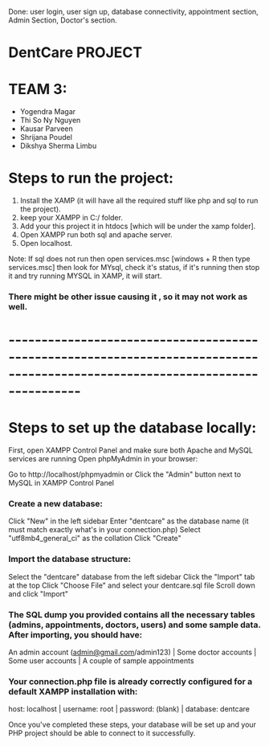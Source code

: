 Done: user login, user sign up, database connectivity, appointment section, Admin Section, Doctor's section.
# DentCare PROJECT
# TEAM 3:
- Yogendra Magar
- Thi So Ny Nguyen
- Kausar Parveen
- Shrijana Poudel
- Dikshya Sherma Limbu

# Steps to run the project:
1. Install the XAMP (it will have all the required stuff like php and sql to run the project).
2. keep your XAMPP in C:/ folder.
3. Add your this project it in htdocs [which will be under the xamp folder].
4. Open XAMPP run both sql and apache server.
5. Open localhost.

Note: If sql does not run then open services.msc [windows + R then type services.msc] 
then look for MYsql, check it's status, if it's running then stop it and try running MYSQL in XAMP, it will start.
### There might be other issue causing it , so it may not work as well.

# -----------------------------------------------------------------------------------------------------------------------------

# Steps to set up the database locally:

First, open XAMPP Control Panel and make sure both Apache and MySQL services are running
Open phpMyAdmin in your browser:

Go to http://localhost/phpmyadmin or
Click the "Admin" button next to MySQL in XAMPP Control Panel

### Create a new database:

Click "New" in the left sidebar
Enter "dentcare" as the database name (it must match exactly what's in your connection.php)
Select "utf8mb4_general_ci" as the collation
Click "Create"


### Import the database structure:

Select the "dentcare" database from the left sidebar
Click the "Import" tab at the top
Click "Choose File" and select your dentcare.sql file
Scroll down and click "Import"


### The SQL dump you provided contains all the necessary tables (admins, appointments, doctors, users) and some sample data. After importing, you should have:

An admin account (admin@gmail.com/admin123)
| Some doctor accounts
| Some user accounts
| A couple of sample appointments

### Your connection.php file is already correctly configured for a default XAMPP installation with:

host: localhost
| username: root
| password: (blank)
| database: dentcare

Once you've completed these steps, your database will be set up and your PHP project should be able to connect to it successfully.

